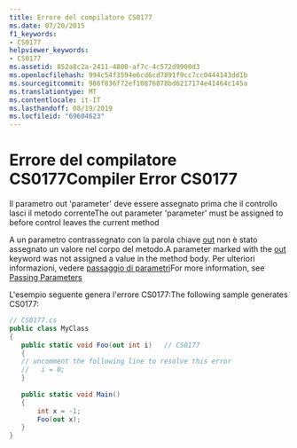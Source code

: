 ```yaml
---
title: Errore del compilatore CS0177
ms.date: 07/20/2015
f1_keywords:
- CS0177
helpviewer_keywords:
- CS0177
ms.assetid: 852a8c2a-2411-4800-af7c-4c572d9900d3
ms.openlocfilehash: 994c54f3594e6cd6cd7891f9cc7cc0444143dd1b
ms.sourcegitcommit: 986f836f72ef10876878bd6217174e41464c145a
ms.translationtype: MT
ms.contentlocale: it-IT
ms.lasthandoff: 08/19/2019
ms.locfileid: "69604623"
---
```

# <a name="compiler-error-cs0177"></a><span data-ttu-id="78ba1-102">Errore del compilatore CS0177</span><span class="sxs-lookup"><span data-stu-id="78ba1-102">Compiler Error CS0177</span></span>
<span data-ttu-id="78ba1-103">Il parametro out 'parameter' deve essere assegnato prima che il controllo lasci il metodo corrente</span><span class="sxs-lookup"><span data-stu-id="78ba1-103">The out parameter 'parameter' must be assigned to before control leaves the current method</span></span>  
  
 <span data-ttu-id="78ba1-104">A un parametro contrassegnato con la parola chiave [out](../language-reference/keywords/out-parameter-modifier.md) non è stato assegnato un valore nel corpo del metodo.</span><span class="sxs-lookup"><span data-stu-id="78ba1-104">A parameter marked with the [out](../language-reference/keywords/out-parameter-modifier.md) keyword was not assigned a value in the method body.</span></span> <span data-ttu-id="78ba1-105">Per ulteriori informazioni, vedere [passaggio di parametri](../programming-guide/classes-and-structs/passing-parameters.md)</span><span class="sxs-lookup"><span data-stu-id="78ba1-105">For more information, see [Passing Parameters](../programming-guide/classes-and-structs/passing-parameters.md)</span></span>  
  
 <span data-ttu-id="78ba1-106">L'esempio seguente genera l'errore CS0177:</span><span class="sxs-lookup"><span data-stu-id="78ba1-106">The following sample generates CS0177:</span></span>  
  
```csharp  
// CS0177.cs  
public class MyClass  
{  
   public static void Foo(out int i)   // CS0177  
   {  
   // uncomment the following line to resolve this error  
   //   i = 0;  
   }  
  
   public static void Main()  
   {  
       int x = -1;  
       Foo(out x);  
   }  
}  
```
